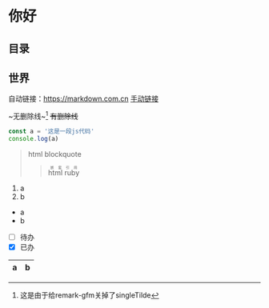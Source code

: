 # 你好

## 目录

## 世界

自动链接：https://markdown.com.cn
[手动链接](https://markdown.com.cn)

~无删除线~[^为什么]
~~有删除线~~

[^为什么]: 这是由于给remark-gfm关掉了singleTilde

```javascript
const a = '这是一段js代码'
console.log(a)
```

<blockquote>

html blockquote

> <ruby>html ruby<rp>（</rp><rt>嵌套引用</rt><rp>）</rp><ruby/>

</blockquote>

1. a
2. b

- a
- b

* [ ] 待办
* [x] 已办

| a | b |
|---|---|
